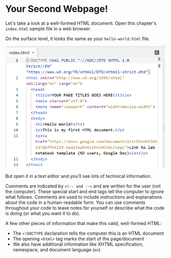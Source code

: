 # Your Second Webpage!

Let's take a look at a well-formed HTML document. Open this chapter's `index.html` sample file in a web browser.

On the surface level, it looks the same as your `hello-world.html` file.

<p align="center"><img src="https://github.com/kwaldenphd/internet/blob/main/images/Fig_A.png?raw=true" width="500"></p>

But open it in a text editor and you'll see lots of technical information.

Comments are indicated by `<!-- and -->` and are written for the user (not the computer). These special start and end tags tell the computer to ignore what follows. Comments are used to include instructions and explanations about the code in a human-readable form. You can use comments throughout your code to leave notes for yourself or describe what the code is doing (or what you want it to do).

A few other pieces of information that make this valid, well-formed HTML:
- The `<!DOCTYPE` declaration tells the computer this is an HTML document
- The opening `<html>` tag marks the start of the page/document
- We also have additional information like XHTML specification, namespace, and document language (`en`) 